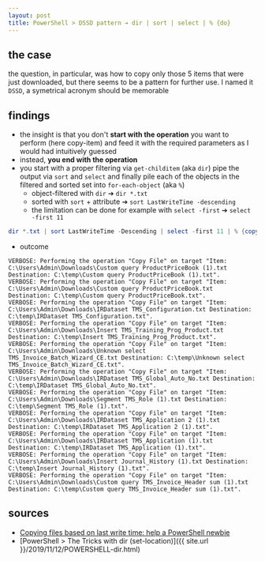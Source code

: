 ```yaml
---
layout: post
title: PowerShell > DSSD pattern ➔ dir | sort | select | % {do}
---
```

## the case	
the question, in particular, was how to copy only those 5 items that were just downloaded, but there seems to be a pattern for further use. I named it `DSSD`, a symetrical acronym should be memorable 

## findings
* the insight is that you don't **start with the operation** you want to perform (here copy-item) and feed it with the required parameters as I would had intuitively guessed
* instead, **you end with the operation**
* you start with a proper filtering via `get-childitem` (aka `dir`) pipe the output via `sort` and `select` and finally pile each of the objects in the filtered and sorted set into `for-each-object` (aka `%`)
    * object-filtered with `dir` ➔ `dir *.txt`
    * sorted with `sort` + attribute ➔ `sort LastWriteTime -descending`
    * the limitation can be done for example with `select -first` ➔ `select -first 11`

```powershell
dir *.txt | sort LastWriteTime -Descending | select -first 11 | % {copy $_.Name c:\temp -verbose}
```

* outcome 
```
VERBOSE: Performing the operation "Copy File" on target "Item: C:\Users\Admin\Downloads\Custom query ProductPriceBook (1).txt Destination: C:\temp\Custom query ProductPriceBook (1).txt".
VERBOSE: Performing the operation "Copy File" on target "Item: C:\Users\Admin\Downloads\Custom query ProductPriceBook.txt Destination: C:\temp\Custom query ProductPriceBook.txt".
VERBOSE: Performing the operation "Copy File" on target "Item: C:\Users\Admin\Downloads\IRDataset TMS_Configuration.txt Destination: C:\temp\IRDataset TMS_Configuration.txt".
VERBOSE: Performing the operation "Copy File" on target "Item: C:\Users\Admin\Downloads\Insert TMS_Training_Prog_Product.txt Destination: C:\temp\Insert TMS_Training_Prog_Product.txt".
VERBOSE: Performing the operation "Copy File" on target "Item: C:\Users\Admin\Downloads\Unknown select TMS_Invoice_Batch_Wizard_CE.txt Destination: C:\temp\Unknown select TMS_Invoice_Batch_Wizard_CE.txt".
VERBOSE: Performing the operation "Copy File" on target "Item: C:\Users\Admin\Downloads\IRDataset TMS_Global_Auto_No.txt Destination: C:\temp\IRDataset TMS_Global_Auto_No.txt".
VERBOSE: Performing the operation "Copy File" on target "Item: C:\Users\Admin\Downloads\Segment TMS_Role (1).txt Destination: C:\temp\Segment TMS_Role (1).txt".
VERBOSE: Performing the operation "Copy File" on target "Item: C:\Users\Admin\Downloads\IRDataset TMS_Application 2 (1).txt Destination: C:\temp\IRDataset TMS_Application 2 (1).txt".
VERBOSE: Performing the operation "Copy File" on target "Item: C:\Users\Admin\Downloads\IRDataset TMS_Application (1).txt Destination: C:\temp\IRDataset TMS_Application (1).txt".
VERBOSE: Performing the operation "Copy File" on target "Item: C:\Users\Admin\Downloads\Insert Journal_History (1).txt Destination: C:\temp\Insert Journal_History (1).txt".
VERBOSE: Performing the operation "Copy File" on target "Item: C:\Users\Admin\Downloads\Custom query TMS_Invoice_Header sum (1).txt Destination: C:\temp\Custom query TMS_Invoice_Header sum (1).txt".
```
## sources
* [Copying files based on last write time: help a PowerShell newbie](https://social.technet.microsoft.com/Forums/scriptcenter/en-US/cf81ddf2-7b74-4599-9e04-572469dfc65d/copying-files-based-on-last-write-time-help-a-powershell-newbie?forum=ITCG)
* [PowerShell > The Tricks with dir (set-location)]({{ site.url }}/2019/11/12/POWERSHELL-dir.html)


